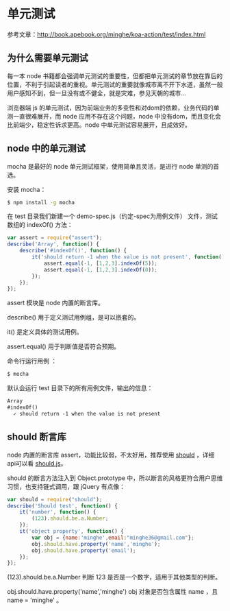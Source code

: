 # 单元测试

参考文章：http://book.apebook.org/minghe/koa-action/test/index.html

## 为什么需要单元测试

每一本 node 书籍都会强调单元测试的重要性，但都把单元测试的章节放在靠后的位置，不利于引起读者的重视。单元测试的重要就像城市离不开下水道，虽然一般用户感知不到，但一旦没有或不健全，就是灾难，参见天朝的城市...

浏览器端 js 的单元测试，因为前端业务的多变性和对dom的依赖，业务代码的单测一直很难展开，而 node 应用不存在这个问题，node 中没有dom，而且变化会比前端少，稳定性诉求更高。node 中单元测试容易展开，且成效好。


## node 中的单元测试

mocha 是最好的 node 单元测试框架，使用简单且灵活，是进行 node 单测的首选。

安装 mocha：

```bash
$ npm install -g mocha
```

在 test 目录我们新建一个 demo-spec.js（约定-spec为用例文件） 文件，测试数组的 indexOf() 方法：

```js
var assert = require("assert");
describe('Array', function() {
    describe('#indexOf()', function() {
        it('should return -1 when the value is not present', function() {
            assert.equal(-1, [1,2,3].indexOf(5));
            assert.equal(-1, [1,2,3].indexOf(0));
        });
    });
});
```

assert 模块是 node 内置的断言库。

describe() 用于定义测试用例组，是可以嵌套的。

it() 是定义具体的测试用例。

assert.equal() 用于判断值是否符合预期。

命令行运行用例 ：

```bash
$ mocha
```

默认会运行 test 目录下的所有用例文件，输出的信息：

```txt
Array
#indexOf()
  ✓ should return -1 when the value is not present
```

## should 断言库

node 内置的断言库 assert，功能比较弱，不太好用，推荐使用 [should](https://www.npmjs.com/package/should) ，详细api可以看 [should.js](http://shouldjs.github.io/)。

should 的断言方法注入到 Object.prototype 中，所以断言的风格更符合用户思维习惯，也支持链式调用，跟 jQuery 有点像：

```js
var should = require("should");
describe('Should test', function() {
    it('number', function() {
        (123).should.be.a.Number;
    });
    it('object property', function() {
        var obj = {name:'minghe',email:"minghe36@gmail.com"};
        obj.should.have.property('name','minghe');
        obj.should.have.property('email');
    });
});
```

(123).should.be.a.Number 判断 123 是否是一个数字，适用于其他类型的判断。

obj.should.have.property('name','minghe') obj 对象是否包含属性 name ，且 name = 'minghe' 。
